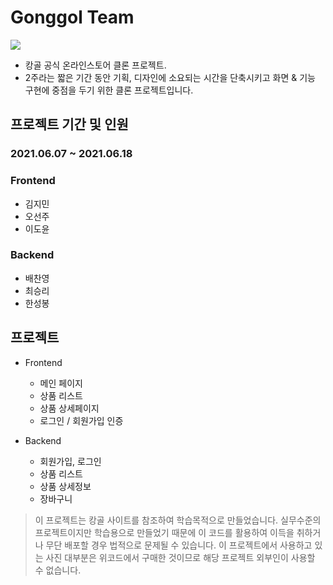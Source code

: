 # Gonggol Team

![](https://github.com/wecode-bootcamp-korea/21-1st-gonggol-frontend/blob/master/public/images/common/logo_tm.png?raw=true)

- 캉골 공식 온라인스토어 클론 프로젝트.
- 2주라는 짧은 기간 동안 기획, 디자인에 소요되는 시간을 단축시키고 화면 & 기능 구현에 중점을 두기 위한 클론 프로젝트입니다.

## 프로젝트 기간 및 인원

### 2021.06.07 ~ 2021.06.18

### Frontend

- 김지민
- 오선주
- 이도윤

### Backend

- 배찬영
- 최승리
- 한성봉

## 프로젝트

- Frontend

  - 메인 페이지
  - 상품 리스트
  - 상품 상세페이지
  - 로그인 / 회원가입 인증

- Backend
  - 회원가입, 로그인
  - 상품 리스트
  - 상품 상세정보
  - 장바구니

> 이 프로젝트는 캉골 사이트를 참조하여 학습목적으로 만들었습니다.
> 실무수준의 프로젝트이지만 학습용으로 만들었기 때문에 이 코드를 활용하여 이득을 취하거나 무단 배포할 경우 법적으로 문제될 수 있습니다.
> 이 프로젝트에서 사용하고 있는 사진 대부분은 위코드에서 구매한 것이므로 해당 프로젝트 외부인이 사용할 수 없습니다.
